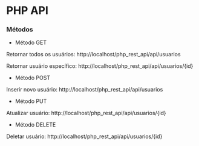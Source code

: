 # PHP API

### Métodos

* Método GET

Retornar todos os usuários: http://localhost/php_rest_api/api/usuarios

Retornar usuário específico: http://localhost/php_rest_api/api/usuarios/{id}

* Método POST

Inserir novo usuário: http://localhost/php_rest_api/api/usuarios

* Método PUT

Atualizar usuário: http://localhost/php_rest_api/api/usuarios/{id}

* Método DELETE

Deletar usuário: http://localhost/php_rest_api/api/usuarios/{id}
